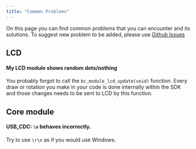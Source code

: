 ```yaml
---
title: "Common Problems"
---
```


On this page you can find common problems that you can encounter and its solutions. To suggest new problem to be added, please use [Github Issues](https://github.com/bigclownlabs/bc-website/issues)

## LCD
#### **My LCD module shows random dots/nothing**

You probably forgot to call the `bc_module_lcd_update(void)` function. Every draw or rotation you make in your code is done internally within the SDK and those changes needs to be sent to LCD by this function.

## Core module
#### **USB_CDC: `\n` behaves incorrectly.**
Try to use `\r\n` as if you would use Windows.